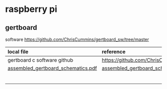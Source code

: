 # raspberry pi 

## gertboard

software https://github.com/ChrisCummins/gertboard_sw/tree/master

| local file |reference    | notes   |
|:------------------------|:------------------------|:------------------------|
| gertboard c software github |  https://github.com/ChrisCummins/gertboard_sw/tree/master   |  |
| [assembled_gertboard_schematics.pdf](../assembledassembled_gertboard_schematics.pdf)  | [assembled_gertboard_schematics - reference](https://www.openhacks.com/uploadsproductos/assembled_gertboard_schematics.pdf) |    |
|                        |                          |           |
|                        |                          |           |
|                        |                          |           |
|                        |                          |           |
|                        |                          |           |
|                        |                          |           |





